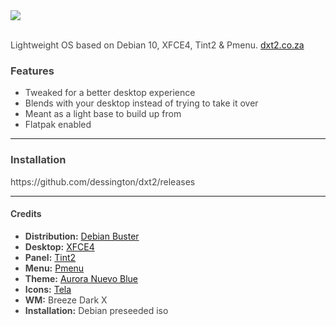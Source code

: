 <div style="color:#444444!important;">

<img src="https://github.com/dessington/dxt2/blob/master/dxt2.0-screenshot.png">
<br/>
<br/>
<p>Lightweight OS based on Debian 10, XFCE4, Tint2 & Pmenu. <a href="https://dxt2.co.za/">dxt2.co.za</a></p>

<h3>Features</h3>
<ul>
  <li>Tweaked for a better desktop experience</li>
  <li>Blends with your desktop instead of trying to take it over</li>
  <li>Meant as a light base to build up from</li>
  <li>Flatpak enabled</li>
</ul>

<hr>

<h3>Installation</h3>
https://github.com/dessington/dxt2/releases

<hr>
  
<h4>Credits</h4>
<ul>
  <li><b>Distribution:</b> <a href="https://www.debian.org/">Debian Buster</a></li>
  <li><b>Desktop:</b> <a href="https://www.xfce.org/">XFCE4</a></li>
  <li><b>Panel:</b> <a href="https://gitlab.com/o9000/tint2">Tint2</a></li>
  <li><b>Menu:</b> <a href="https://github.com/sgtpep/pmenu">Pmenu</a></li>
  <li><b>Theme:</b> <a href="https://www.gnome-look.org/p/1283611/">Aurora Nuevo Blue</a></li>
  <li><b>Icons:</b> <a href="https://github.com/vinceliuice/Tela-icon-theme">Tela</a></li>
  <li><b>WM:</b> Breeze Dark X</li>
  <li><b>Installation:</b> Debian preseeded iso</li>
 <ul>
  

</div>
